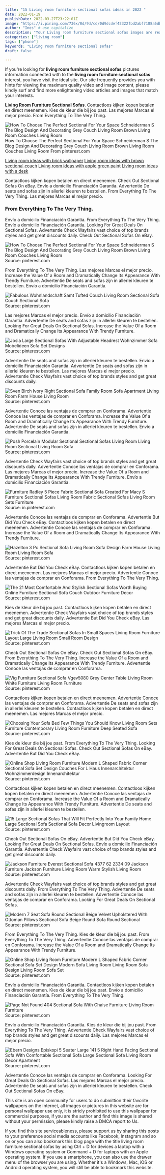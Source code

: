```yaml
---
title: "15 Living room furniture sectional sofas ideas in 2022 "
date: 2022-01-19
publishDate: 2022-03-27T23:22:01Z
image: "https://i.pinimg.com/736x/0d/9d/cd/0d9dcdef42322fbd2abf7188a5db4083.jpg"
author: "Ines" # use capitalize
description: "Your Living room furniture sectional sofas images are ready. Living room furniture sectional sofas are a topic that is being searched for and liked by netizens today. You can Get the Living room furniture sectional sofas files here. Find and Download all royalty-free vectors."
categories: ["living room"]
tags: ["phone"]
keywords: "Living room furniture sectional sofas"
draft: false

---
```


If you're looking for **living room furniture sectional sofas** pictures information connected with to the **living room furniture sectional sofas** interest, you have visit the ideal  site.  Our site frequently  provides you with  hints  for viewing  the maximum  quality video and image  content, please kindly surf and find more enlightening video articles and images  that match your interests.

**Living Room Furniture Sectional Sofas**. Contactloos kijken kopen betalen en direct meenemen. Kies de kleur die bij jou past. Las mejores Marcas el mejor precio. From Everything To The Very Thing.

![How To Choose The Perfect Sectional For Your Space Schneiderman S The Blog Design And Decorating Grey Couch Living Room Brown Living Room Couches Living Room](https://i.pinimg.com/736x/f6/2b/9f/f62b9f5850506705abebf2141a367d2f--for-the-home-living-room-open-living-room-decor.jpg "How To Choose The Perfect Sectional For Your Space Schneiderman S The Blog Design And Decorating Grey Couch Living Room Brown Living Room Couches Living Room")
How To Choose The Perfect Sectional For Your Space Schneiderman S The Blog Design And Decorating Grey Couch Living Room Brown Living Room Couches Living Room From pinterest.com

[Living room ideas with brick wallpaper](/living-room-ideas-with-brick-wallpaper/)
[Living room ideas with brown sectional couch](/living-room-ideas-with-brown-sectional-couch/)
[Living room ideas with apple green paint](/living-room-ideas-with-apple-green-paint/)
[Living room ideas with a desk](/living-room-ideas-with-a-desk/)

Contactloos kijken kopen betalen en direct meenemen. Check Out Sectional Sofas On eBay. Envío a domicilio Financiación Garantía. Advertentie De seats and sofas zijn in allerlei kleuren te bestellen. From Everything To The Very Thing. Las mejores Marcas el mejor precio.

### From Everything To The Very Thing.

Envío a domicilio Financiación Garantía. From Everything To The Very Thing. Envío a domicilio Financiación Garantía. Looking For Great Deals On Sectional Sofas. Advertentie Check Wayfairs vast choice of top brands styles and get great discounts daily. Check Out Sectional Sofas On eBay.


![How To Choose The Perfect Sectional For Your Space Schneiderman S The Blog Design And Decorating Grey Couch Living Room Brown Living Room Couches Living Room](https://i.pinimg.com/736x/f6/2b/9f/f62b9f5850506705abebf2141a367d2f--for-the-home-living-room-open-living-room-decor.jpg "How To Choose The Perfect Sectional For Your Space Schneiderman S The Blog Design And Decorating Grey Couch Living Room Brown Living Room Couches Living Room")
Source: pinterest.com

From Everything To The Very Thing. Las mejores Marcas el mejor precio. Increase the Value Of a Room and Dramatically Change Its Appearance With Trendy Furniture. Advertentie De seats and sofas zijn in allerlei kleuren te bestellen. Envío a domicilio Financiación Garantía.

![Fabulous Wohnlandschaft Samt Tufted Couch Living Room Sectional Sofa Couch Sectional Sofa](https://i.pinimg.com/originals/71/9e/1b/719e1bd3d6abf24647cf0f1203ac93d7.jpg "Fabulous Wohnlandschaft Samt Tufted Couch Living Room Sectional Sofa Couch Sectional Sofa")
Source: pinterest.com

Las mejores Marcas el mejor precio. Envío a domicilio Financiación Garantía. Advertentie De seats and sofas zijn in allerlei kleuren te bestellen. Looking For Great Deals On Sectional Sofas. Increase the Value Of a Room and Dramatically Change Its Appearance With Trendy Furniture.

![Josia Large Sectional Sofas With Adjustable Headrest Wohnzimmer Sofa Mobelideen Sofa Set Designs](https://i.pinimg.com/originals/25/07/b8/2507b855d1b1493e2b3d008175267da7.jpg "Josia Large Sectional Sofas With Adjustable Headrest Wohnzimmer Sofa Mobelideen Sofa Set Designs")
Source: pinterest.com

Advertentie De seats and sofas zijn in allerlei kleuren te bestellen. Envío a domicilio Financiación Garantía. Advertentie De seats and sofas zijn in allerlei kleuren te bestellen. Las mejores Marcas el mejor precio. Advertentie Check Wayfairs vast choice of top brands styles and get great discounts daily.

![Sven Birch Ivory Right Sectional Sofa Family Room Sofa Apartment Living Room Farm House Living Room](https://i.pinimg.com/originals/aa/eb/bd/aaebbd48b6698cacf1835c380a5fde3b.jpg "Sven Birch Ivory Right Sectional Sofa Family Room Sofa Apartment Living Room Farm House Living Room")
Source: pinterest.com

Advertentie Conoce las ventajas de comprar en Conforama. Advertentie Conoce las ventajas de comprar en Conforama. Increase the Value Of a Room and Dramatically Change Its Appearance With Trendy Furniture. Advertentie De seats and sofas zijn in allerlei kleuren te bestellen. Envío a domicilio Financiación Garantía.

![Posh Porcelain Modular Sectional Sectional Sofas Living Room Living Room Sectional Living Room Sofa](https://i.pinimg.com/originals/e7/22/58/e722580bfa70bac31ebc18fad523f263.jpg "Posh Porcelain Modular Sectional Sectional Sofas Living Room Living Room Sectional Living Room Sofa")
Source: pinterest.com

Advertentie Check Wayfairs vast choice of top brands styles and get great discounts daily. Advertentie Conoce las ventajas de comprar en Conforama. Las mejores Marcas el mejor precio. Increase the Value Of a Room and Dramatically Change Its Appearance With Trendy Furniture. Envío a domicilio Financiación Garantía.

![Furniture Radley 5 Piece Fabric Sectional Sofa Created For Macy S Furniture Sectional Sofas Living Room Fabric Sectional Sofas Living Room Sets Furniture](https://i.pinimg.com/474x/a2/42/c5/a242c5d56b4e724014d6d07ca6729117.jpg "Furniture Radley 5 Piece Fabric Sectional Sofa Created For Macy S Furniture Sectional Sofas Living Room Fabric Sectional Sofas Living Room Sets Furniture")
Source: in.pinterest.com

Advertentie Conoce las ventajas de comprar en Conforama. Advertentie But Did You Check eBay. Contactloos kijken kopen betalen en direct meenemen. Advertentie Conoce las ventajas de comprar en Conforama. Increase the Value Of a Room and Dramatically Change Its Appearance With Trendy Furniture.

![Hazelton 3 Pc Sectional Sofa Living Room Sofa Design Farm House Living Room Living Room Sofa](https://i.pinimg.com/originals/1e/50/d2/1e50d2019d8d9eaf3b297dab95d312a0.jpg "Hazelton 3 Pc Sectional Sofa Living Room Sofa Design Farm House Living Room Living Room Sofa")
Source: pinterest.com

Advertentie But Did You Check eBay. Contactloos kijken kopen betalen en direct meenemen. Las mejores Marcas el mejor precio. Advertentie Conoce las ventajas de comprar en Conforama. From Everything To The Very Thing.

![The 21 Most Comfortable And Stylish Sectional Sofas Worth Buying Online Furniture Sectional Sofa Couch Outdoor Furniture Decor](https://i.pinimg.com/originals/41/33/d5/4133d51d4f8f901c4486f9f691bd0d5b.jpg "The 21 Most Comfortable And Stylish Sectional Sofas Worth Buying Online Furniture Sectional Sofa Couch Outdoor Furniture Decor")
Source: pinterest.com

Kies de kleur die bij jou past. Contactloos kijken kopen betalen en direct meenemen. Advertentie Check Wayfairs vast choice of top brands styles and get great discounts daily. Advertentie But Did You Check eBay. Las mejores Marcas el mejor precio.

![Trick Of The Trade Sectional Sofas In Small Spaces Living Room Furniture Layout Large Living Room Small Room Design](https://i.pinimg.com/originals/2e/ec/53/2eec53eba7f62756557a87497e88c965.jpg "Trick Of The Trade Sectional Sofas In Small Spaces Living Room Furniture Layout Large Living Room Small Room Design")
Source: pinterest.com

Check Out Sectional Sofas On eBay. Check Out Sectional Sofas On eBay. From Everything To The Very Thing. Increase the Value Of a Room and Dramatically Change Its Appearance With Trendy Furniture. Advertentie Conoce las ventajas de comprar en Conforama.

![Vig Furniture Sectional Sofa Vgev5080 Grey Center Table Living Room White Furniture Living Room Furniture](https://i.pinimg.com/originals/8c/4f/9a/8c4f9affe47c112a5fa283e66152dd2e.jpg "Vig Furniture Sectional Sofa Vgev5080 Grey Center Table Living Room White Furniture Living Room Furniture")
Source: pinterest.com

Contactloos kijken kopen betalen en direct meenemen. Advertentie Conoce las ventajas de comprar en Conforama. Advertentie De seats and sofas zijn in allerlei kleuren te bestellen. Contactloos kijken kopen betalen en direct meenemen. Las mejores Marcas el mejor precio.

![Choosing Your Sofa Bed Few Things You Should Know Living Room Sets Furniture Contemporary Living Room Furniture Deep Seated Sofa](https://i.pinimg.com/originals/a6/2b/89/a62b894e4b11c3c4942c99c37683dfcd.jpg "Choosing Your Sofa Bed Few Things You Should Know Living Room Sets Furniture Contemporary Living Room Furniture Deep Seated Sofa")
Source: pinterest.com

Kies de kleur die bij jou past. From Everything To The Very Thing. Looking For Great Deals On Sectional Sofas. Check Out Sectional Sofas On eBay. Advertentie But Did You Check eBay.

![Online Shop Living Room Furniture Modern L Shaped Fabric Corner Sectional Sofa Set Design Couches For L Haus Innenarchitektur Wohnzimmerdesign Innenarchitektur](https://i.pinimg.com/474x/3a/88/de/3a88dea553d6f77406b93a7eb8b42aff.jpg "Online Shop Living Room Furniture Modern L Shaped Fabric Corner Sectional Sofa Set Design Couches For L Haus Innenarchitektur Wohnzimmerdesign Innenarchitektur")
Source: pinterest.com

Contactloos kijken kopen betalen en direct meenemen. Contactloos kijken kopen betalen en direct meenemen. Advertentie Conoce las ventajas de comprar en Conforama. Increase the Value Of a Room and Dramatically Change Its Appearance With Trendy Furniture. Advertentie De seats and sofas zijn in allerlei kleuren te bestellen.

![15 Large Sectional Sofas That Will Fit Perfectly Into Your Family Home Large Sectional Sofa Sectional Sofa Decor Livingroom Layout](https://i.pinimg.com/736x/8b/90/94/8b90941c61b3f58301e9c8d5152f3e42--large-sectional-sofa-comfy-sectional.jpg "15 Large Sectional Sofas That Will Fit Perfectly Into Your Family Home Large Sectional Sofa Sectional Sofa Decor Livingroom Layout")
Source: pinterest.com

Check Out Sectional Sofas On eBay. Advertentie But Did You Check eBay. Looking For Great Deals On Sectional Sofas. Envío a domicilio Financiación Garantía. Advertentie Check Wayfairs vast choice of top brands styles and get great discounts daily.

![Jackson Furniture Everest Sectional Sofa 4377 62 2334 09 Jackson Furniture Jackson Furniture Living Room Warm Stylish Living Room](https://i.pinimg.com/originals/8f/cd/08/8fcd0806a54e12620d1ada4cfbd57b2f.jpg "Jackson Furniture Everest Sectional Sofa 4377 62 2334 09 Jackson Furniture Jackson Furniture Living Room Warm Stylish Living Room")
Source: pinterest.com

Advertentie Check Wayfairs vast choice of top brands styles and get great discounts daily. From Everything To The Very Thing. Advertentie De seats and sofas zijn in allerlei kleuren te bestellen. Advertentie Conoce las ventajas de comprar en Conforama. Looking For Great Deals On Sectional Sofas.

![Modern 7 Seat Sofa Round Sectional Beige Velvet Upholstered With Ottoman Pillows Sectional Sofa Beige Round Sofa Round Sectional](https://i.pinimg.com/originals/71/30/81/71308113f3c733e47aa8b1e340d70210.jpg "Modern 7 Seat Sofa Round Sectional Beige Velvet Upholstered With Ottoman Pillows Sectional Sofa Beige Round Sofa Round Sectional")
Source: pinterest.com

From Everything To The Very Thing. Kies de kleur die bij jou past. From Everything To The Very Thing. Advertentie Conoce las ventajas de comprar en Conforama. Increase the Value Of a Room and Dramatically Change Its Appearance With Trendy Furniture.

![Online Shop Living Room Furniture Modern L Shaped Fabric Corner Sectional Sofa Set Design Modern Sofa Living Room Living Room Sofa Design Living Room Sofa Set](https://i.pinimg.com/564x/86/6b/d9/866bd90eeaaaf94bcc26074d32460c91.jpg "Online Shop Living Room Furniture Modern L Shaped Fabric Corner Sectional Sofa Set Design Modern Sofa Living Room Living Room Sofa Design Living Room Sofa Set")
Source: pinterest.com

Envío a domicilio Financiación Garantía. Contactloos kijken kopen betalen en direct meenemen. Kies de kleur die bij jou past. Envío a domicilio Financiación Garantía. From Everything To The Very Thing.

![Page Not Found 404 Sectional Sofa With Chaise Furniture Living Room Furniture](https://i.pinimg.com/originals/57/d1/f3/57d1f3fe17757643f00490a1b8356145.jpg "Page Not Found 404 Sectional Sofa With Chaise Furniture Living Room Furniture")
Source: pinterest.com

Envío a domicilio Financiación Garantía. Kies de kleur die bij jou past. From Everything To The Very Thing. Advertentie Check Wayfairs vast choice of top brands styles and get great discounts daily. Las mejores Marcas el mejor precio.

![Ebern Designs Episkopi 5 Seater Large 141 5 Right Hand Facing Sectional Sofa With Comfortable Sectional Sofa Large Sectional Sofa Living Room Decor Apartment](https://i.pinimg.com/736x/0d/9d/cd/0d9dcdef42322fbd2abf7188a5db4083.jpg "Ebern Designs Episkopi 5 Seater Large 141 5 Right Hand Facing Sectional Sofa With Comfortable Sectional Sofa Large Sectional Sofa Living Room Decor Apartment")
Source: pinterest.com

Advertentie Conoce las ventajas de comprar en Conforama. Looking For Great Deals On Sectional Sofas. Las mejores Marcas el mejor precio. Advertentie De seats and sofas zijn in allerlei kleuren te bestellen. Check Out Sectional Sofas On eBay.

This site is an open community for users to do submittion their favorite wallpapers on the internet, all images or pictures in this website are for personal wallpaper use only, it is stricly prohibited to use this wallpaper for commercial purposes, if you are the author and find this image is shared without your permission, please kindly raise a DMCA report to Us.

If you find this site serviceableness, please support us by sharing this posts to your preference social media accounts like Facebook, Instagram and so on or you can also bookmark this blog page with the title living room furniture sectional sofas by using Ctrl + D for devices a laptop with a Windows operating system or Command + D for laptops with an Apple operating system. If you use a smartphone, you can also use the drawer menu of the browser you are using. Whether it's a Windows, Mac, iOS or Android operating system, you will still be able to bookmark this website.
